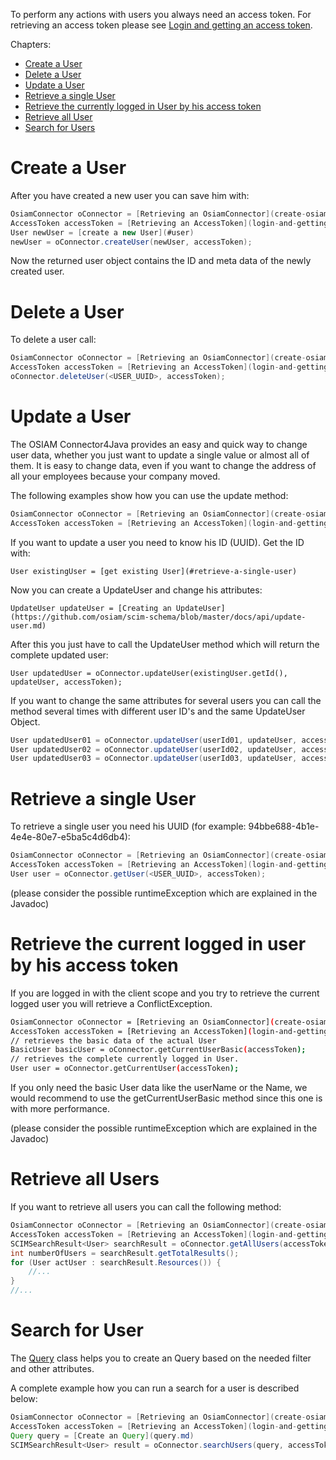 To perform any actions with users you always need an access token. For
retrieving an access token please see [Login and getting an access token](login-and-getting-an-access-token.md).

Chapters:
- [Create a User](#create-a-user)
- [Delete a User](#delete-a-user)
- [Update a User](#update-a-user)
- [Retrieve a single User](#retrieve-a-single-user)
- [Retrieve the currently logged in User by his access token](#retrieve-the-current-logged-in-user-by-his-access-token)
- [Retrieve all User](#retrieve-all-users)
- [Search for Users](#search-for-user)

# Create a User

After you have created a new user you can save him with:

```java
OsiamConnector oConnector = [Retrieving an OsiamConnector](create-osiam-connector.md)
AccessToken accessToken = [Retrieving an AccessToken](login-and-getting-an-access-token.md#retrieving-an-accesstoken)
User newUser = [create a new User](#user)
newUser = oConnector.createUser(newUser, accessToken);
```

Now the returned user object contains the ID and meta data of the newly created
user.

# Delete a User

To delete a user call:

```java
OsiamConnector oConnector = [Retrieving an OsiamConnector](create-osiam-connector.md)
AccessToken accessToken = [Retrieving an AccessToken](login-and-getting-an-access-token.md#retrieving-an-accesstoken)
oConnector.deleteUser(<USER_UUID>, accessToken);
```

# Update a User

The OSIAM Connector4Java provides an easy and quick way to change user data,
whether you just want to update a single value or almost all of them.
It is easy to change data, even if you want to change the address of all your
employees because your company moved.

The following examples show how you can use the update method:

```java
OsiamConnector oConnector = [Retrieving an OsiamConnector](create-osiam-connector.md)
AccessToken accessToken = [Retrieving an AccessToken](login-and-getting-an-access-token.md#retrieving-an-accesstoken)
```

If you want to update a user you need to know his ID (UUID). Get the ID with:

    User existingUser = [get existing User](#retrieve-a-single-user)

Now you can create a UpdateUser and change his attributes:

    UpdateUser updateUser = [Creating an UpdateUser](https://github.com/osiam/scim-schema/blob/master/docs/api/update-user.md)

After this you just have to call the UpdateUser method which will return the
complete updated user:

    User updatedUser = oConnector.updateUser(existingUser.getId(), updateUser, accessToken);

If you want to change the same attributes for several users you can call the
method several times with different user ID's and the same UpdateUser Object.


```java
User updatedUser01 = oConnector.updateUser(userId01, updateUser, accessToken);
User updatedUser02 = oConnector.updateUser(userId02, updateUser, accessToken);
User updatedUser03 = oConnector.updateUser(userId03, updateUser, accessToken);
```

# Retrieve a single User
   
To retrieve a single user you need his UUID (for example:
94bbe688-4b1e-4e4e-80e7-e5ba5c4d6db4):

```java
OsiamConnector oConnector = [Retrieving an OsiamConnector](create-osiam-connector.md)
AccessToken accessToken = [Retrieving an AccessToken](login-and-getting-an-access-token.md#retrieving-an-accesstoken)
User user = oConnector.getUser(<USER_UUID>, accessToken);
```

(please consider the possible runtimeException which are explained in the
Javadoc)

# Retrieve the current logged in user by his access token

If you are logged in with the client scope and you try to retrieve the current
logged user you will retrieve a ConflictException.

```sh
OsiamConnector oConnector = [Retrieving an OsiamConnector](create-osiam-connector.md)
AccessToken accessToken = [Retrieving an AccessToken](login-and-getting-an-access-token.md#retrieving-an-accesstoken)
// retrieves the basic data of the actual User
BasicUser basicUser = oConnector.getCurrentUserBasic(accessToken);
// retrieves the complete currently logged in User.
User user = oConnector.getCurrentUser(accessToken);
```

If you only need the basic User data like the userName or the Name, we would
recommend to use the getCurrentUserBasic method since this one is with more
performance.

(please consider the possible runtimeException which are explained in the
Javadoc)

# Retrieve all Users

If you want to retrieve all users you can call the following method:

```java
OsiamConnector oConnector = [Retrieving an OsiamConnector](create-osiam-connector.md)
AccessToken accessToken = [Retrieving an AccessToken](login-and-getting-an-access-token.md#retrieving-an-accesstoken)
SCIMSearchResult<User> searchResult = oConnector.getAllUsers(accessToken);
int numberOfUsers = searchResult.getTotalResults();
for (User actUser : searchResult.Resources()) {
	//...
}
//...
```

# Search for User

The [Query](query.md) class helps you
to create an Query based on the needed filter and other attributes.

A complete example how you can run a search for a user is described below:

```java
OsiamConnector oConnector = [Retrieving an OsiamConnector](create-osiam-connector.md)
AccessToken accessToken = [Retrieving an AccessToken](login-and-getting-an-access-token.md#retrieving-an-accesstoken)
Query query = [Create an Query](query.md)
SCIMSearchResult<User> result = oConnector.searchUsers(query, accessToken);
```
